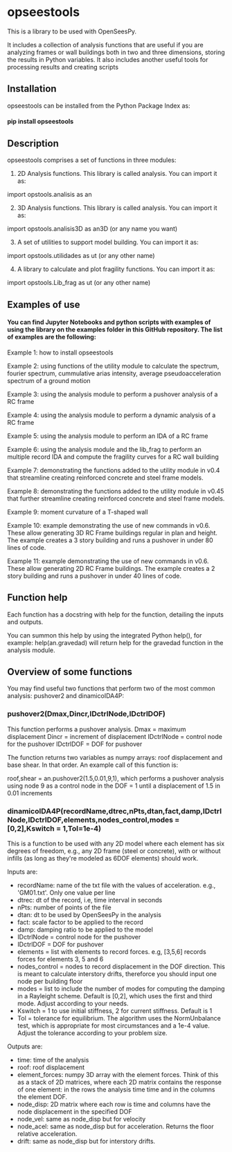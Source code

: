 # opseestools

This is a library to be used with OpenSeesPy.

It includes a collection of analysis functions that are useful if you are analyzing frames or wall buildings both in two and three dimensions, storing the results in Python variables. 
It also includes another useful tools for processing results and creating scripts

## Installation

opseestools can be installed from the Python Package Index as:

#### pip install opseestools

## Description

opseestools comprises a set of functions in three modules:

1) 2D Analysis functions. This library is called analysis. You can import it as:

import opstools.analisis as an

2) 3D Analysis functions. This library is called analysis. You can import it as:

import opstools.analisis3D as an3D (or any name you want)

3) A set of utilities to support model building. You can import it as:

import opstools.utilidades as ut (or any other name)

4) A library to calculate and plot fragility functions. You can import it as:

import opstools.Lib_frag as ut (or any other name)

## Examples of use

#### You can find Jupyter Notebooks and python scripts with examples of using the library on the examples folder in this GitHub repository. The list of examples are the following:

Example 1: how to install opseestools

Example 2: using functions of the utility module to calculate the spectrum, fourier spectrum, cummulative arias intensity, average pseudoacceleration spectrum of a ground motion

Example 3: using the analysis module to perform a pushover analysis of a RC frame

Example 4: using the analysis module to perform a dynamic analysis of a RC frame

Example 5: using the analysis module to perform an IDA of a RC frame

Example 6: using the analysis module and the lib_frag to perform an multiple record IDA and compute the fragility curves for a RC wall building

Example 7: demonstrating the functions added to the utility module in v0.4 that streamline creating reinforced concrete and steel frame models.

Example 8: demonstrating the functions added to the utility module in v0.45 that further streamline creating reinforced concrete and steel frame models.

Example 9: moment curvature of a T-shaped wall

Example 10: example demonstrating the use of new commands in v0.6. These allow generating 3D RC Frame buildings regular in plan and height. The example creates a 3 story building and runs a pushover in under 80 lines of code.

Example 11: example demonstrating the use of new commands in v0.6. These allow generating 2D RC Frame buildings. The example creates a 2 story building and runs a pushover in under 40 lines of code.

## Function help

Each function has a docstring with help for the function, detailing the inputs and outputs. 

You can summon this help by using the integrated Python help(), for example: help(an.gravedad) will return help for the gravedad function in the analysis module.

## Overview of some functions

You may find useful two functions that perform two of the most common analysis: pushover2 and dinamicoIDA4P:

### pushover2(Dmax,Dincr,IDctrlNode,IDctrlDOF)

This function performs a pushover analysis.
Dmax = maximum displacement
Dincr = increment of displacement
IDctrlNode = control node for the pushover
IDctrlDOF = DOF for pushover

The function returns two variables as numpy arrays: roof displacement and base shear. In that order. An example call  of this function is:

roof,shear = an.pushover2(1.5,0.01,9,1), which performs a pushover analysis using node 9 as a control node in the DOF = 1 until a displacement of 1.5 in 0.01 increments

### dinamicoIDA4P(recordName,dtrec,nPts,dtan,fact,damp,IDctrlNode,IDctrlDOF,elements,nodes_control,modes = [0,2],Kswitch = 1,Tol=1e-4)

This is a function to be used with any 2D model where each element has six degrees of freedom, e.g., any 2D frame (steel or concrete), with or without infills (as long as they're modeled as 6DOF elements) should work.

Inputs are:
- recordName: name of the txt file with the values of acceleration. e.g., 'GM01.txt'. Only one value per line
- dtrec: dt of the record, i.e, time interval in seconds
- nPts: number of points of the file
- dtan: dt to be used by OpenSeesPy in the analysis
- fact: scale factor to be applied to the record
- damp: damping ratio to be applied to the model
- IDctrlNode = control node for the pushover
- IDctrlDOF = DOF for pushover
- elements = list with elements to record forces. e.g, [3,5,6] records forces for elements 3, 5 and 6
- nodes_control = nodes to record displacement in the DOF direction. This is meant to calculate interstory drifts, thereforce you should input one node per building floor
- modes = list to include the number of modes for computing the damping in a Rayleight scheme. Default is [0,2], which uses the first and third mode. Adjust according to your needs.
- Kswitch = 1 to use initial stiffness, 2 for current stiffness. Default is 1
- Tol = tolerance for equilibrium. The algorithm uses the NormUnbalance test, which is appropriate for most circumstances and a 1e-4 value. Adjust the tolerance according to your problem size.

Outputs are:
- time: time of the analysis
- roof: roof displacement
- element_forces: numpy 3D array with the element forces. Think of this as a stack of 2D matrices, where each 2D matrix contains the response of one element: in the rows the analysis time time and in the columns the element DOF.
- node_disp: 2D matrix where each row is time and columns have the node displacement in the specified DOF
- node_vel: same as node_disp but for velocity
- node_acel: same as node_disp but for acceleration. Returns the floor relative acceleration.
- drift: same as node_disp but for interstory drifts.
